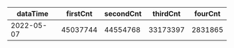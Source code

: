 |dataTime|firstCnt|secondCnt|thirdCnt|fourCnt|
|-|-|-|-|-|
|2022-05-07|45037744|44554768|33173397|2831865|